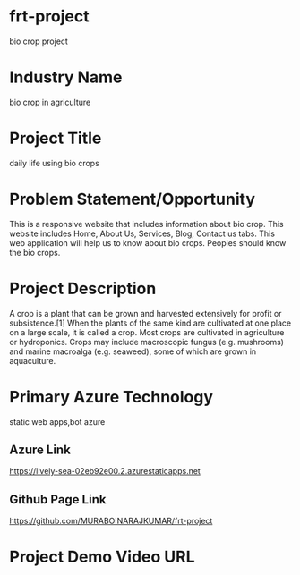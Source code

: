 # frt-project
bio crop project 
# Industry Name
bio crop in agriculture
# Project Title
daily life using bio crops 
# Problem Statement/Opportunity
This is a responsive website that includes information about bio crop. This website includes Home, About Us, Services, Blog, Contact us tabs. This web application will help us to know about bio crops. Peoples should know the bio crops.
# Project Description
A crop is a plant that can be grown and harvested extensively for profit or subsistence.[1] When the plants of the same kind are cultivated at one place on a large scale, it is called a crop. Most crops are cultivated in agriculture or hydroponics. Crops may include macroscopic fungus (e.g. mushrooms) and marine macroalga (e.g. seaweed), some of which are grown in aquaculture.
# Primary Azure Technology
static web apps,bot azure
## Azure Link
https://lively-sea-02eb92e00.2.azurestaticapps.net
## Github Page Link
https://github.com/MURABOINARAJKUMAR/frt-project
# Project Demo Video URL

